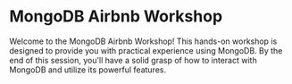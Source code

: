 # MongoDB Airbnb Workshop

Welcome to the MongoDB Airbnb Workshop! This hands-on workshop is designed to provide you with practical experience using MongoDB. By the end of this session, you'll have a solid grasp of how to interact with MongoDB and utilize its powerful features.

